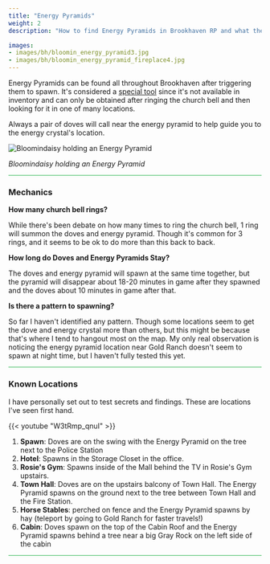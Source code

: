 ```yaml
---
title: "Energy Pyramids"
weight: 2
description: "How to find Energy Pyramids in Brookhaven RP and what they are used for in Secrets and Mysteries."

images: 
- images/bh/bloomin_energy_pyramid3.jpg
- images/bh/bloomin_energy_pyramid_fireplace4.jpg
---
```


Energy Pyramids can be found all throughout Brookhaven after triggering them to spawn. 
It's considered a [special tool](/lore/special_tools.md#energy-pyramid) since it's not available in inventory and can only be obtained after ringing the church bell and then looking for it in one of many locations.

Always a pair of doves will call near the energy pyramid to help guide you to the energy crystal's location. 

![Bloomindaisy holding an Energy Pyramid](/images/bh/bloomin_energy_pyramid3.jpg)

_Bloomindaisy holding an Energy Pyramid_

<hr style="background-color: #28b44c" size=8>

### Mechanics

**How many church bell rings?**

While there's been debate on how many times to ring the church bell, 1 ring will summon the doves and energy pyramid. Though it's common for 3 rings, and it seems to be ok to do more than this back to back.


**How long do Doves and Energy Pyramids Stay?**

The doves and energy pyramid will spawn at the same time together, but the pyramid will disappear about 18-20 minutes in game after they spawned and the doves about 10 minutes in game after that.


**Is there a pattern to spawning?**

So far I haven't identified any pattern. Though some locations seem to get the dove and energy crystal more than others, but this might be because that's where I tend to hangout most on the map. My only real observation is noticing the energy pyramid location near Gold Ranch doesn't seem to spawn at night time, but I haven't fully tested this yet.



<hr style="background-color: #28b44c" size=8>

### Known Locations

I have personally set out to test secrets and findings. These are locations I've seen first hand.

{{< youtube "W3tRmp_qnuI" >}}

1. **Spawn**: Doves are on the swing with the Energy Pyramid on the tree next to the Police Station 
2. **Hotel**: Spawns in the Storage Closet in the office. 
3. **Rosie's Gym**: Spawns inside of the Mall behind the TV in Rosie's Gym upstairs.
4. **Town Hall**: Doves are on the upstairs balcony of Town Hall. The Energy Pyramid spawns on the ground next to the tree between Town Hall and the Fire Station.
5. **Horse Stables**: perched on fence and the Energy Pyramid spawns by hay (teleport by going to Gold Ranch for faster travels!) 
6. **Cabin**: Doves spawn on the top of the Cabin Roof and the Energy Pyramid spawns behind a tree near a big Gray Rock on the left side of the cabin 


<hr style="background-color: #28b44c" size=8>
